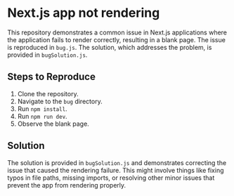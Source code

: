 # Next.js app not rendering

This repository demonstrates a common issue in Next.js applications where the application fails to render correctly, resulting in a blank page.  The issue is reproduced in `bug.js`. The solution, which addresses the problem, is provided in `bugSolution.js`.

## Steps to Reproduce

1. Clone the repository.
2. Navigate to the `bug` directory.
3. Run `npm install`.
4. Run `npm run dev`.
5. Observe the blank page.

## Solution

The solution is provided in `bugSolution.js` and demonstrates correcting the issue that caused the rendering failure. This might involve things like fixing typos in file paths, missing imports, or resolving other minor issues that prevent the app from rendering properly.
